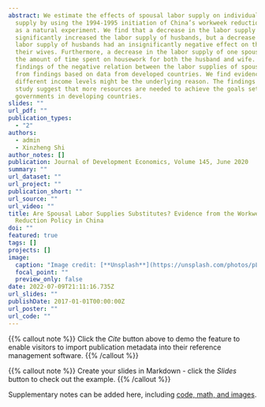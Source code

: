 ```yaml
---
abstract: We estimate the effects of spousal labor supply on individuals’ labor
  supply by using the 1994-1995 initiation of China’s workweek reduction policy
  as a natural experiment. We find that a decrease in the labor supply of wives
  significantly increased the labor supply of husbands, but a decrease in the
  labor supply of husbands had an insignificantly negative effect on that of
  their wives. Furthermore, a decrease in the labor supply of one spouse reduced
  the amount of time spent on housework for both the husband and wife. Our
  findings of the negative relation between the labor supplies of spouses differ
  from findings based on data from developed countries. We find evidence that
  different income levels might be the underlying reason. The findings of this
  study suggest that more resources are needed to achieve the goals set by
  governments in developing countries.
slides: ""
url_pdf: ""
publication_types:
  - "2"
authors:
  - admin
  - Xinzheng Shi
author_notes: []
publication: Journal of Development Economics, Volume 145, June 2020
summary: ""
url_dataset: ""
url_project: ""
publication_short: ""
url_source: ""
url_video: ""
title: Are Spousal Labor Supplies Substitutes? Evidence from the Workweek
  Reduction Policy in China
doi: ""
featured: true
tags: []
projects: []
image:
  caption: "Image credit: [**Unsplash**](https://unsplash.com/photos/pLCdAaMFLTE)"
  focal_point: ""
  preview_only: false
date: 2022-07-09T21:11:16.735Z
url_slides: ""
publishDate: 2017-01-01T00:00:00Z
url_poster: ""
url_code: ""
---
```


{{% callout note %}}
Click the _Cite_ button above to demo the feature to enable visitors to import publication metadata into their reference management software.
{{% /callout %}}

{{% callout note %}}
Create your slides in Markdown - click the _Slides_ button to check out the example.
{{% /callout %}}

Supplementary notes can be added here, including [code, math, and images](https://wowchemy.com/docs/writing-markdown-latex/).
